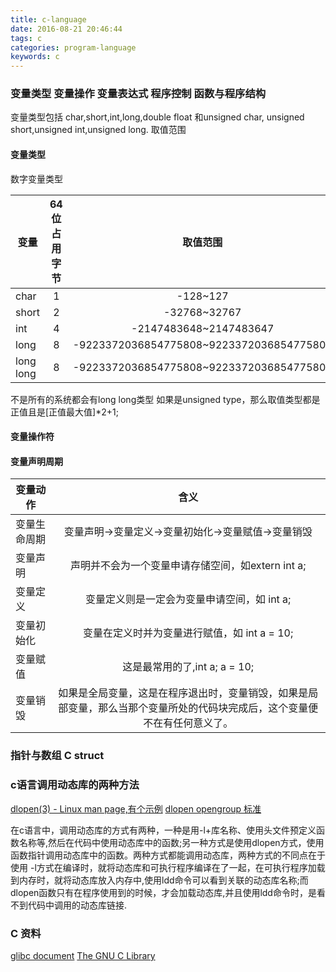 ```yaml
---
title: c-language
date: 2016-08-21 20:46:44
tags: c
categories: program-language
keywords: c
---
```


### 变量类型 变量操作 变量表达式 程序控制 函数与程序结构 
变量类型包括 char,short,int,long,double float 和unsigned char, unsigned short,unsigned int,unsigned long.
取值范围
<!-- more -->
#### 变量类型

数字变量类型

|变量          |64位占用字节  |取值范围|
|--------------|:------------:|:------:|
|char          |1             |-128~127|
|short         |2             |-32768~32767|
|int           |4             |-2147483648~2147483647|
|long          |8             |-9223372036854775808~9223372036854775807|
|long long     |8             |-9223372036854775808~9223372036854775807|

不是所有的系统都会有long long类型
如果是unsigned type，那么取值类型都是正值且是[正值最大值]*2+1;

#### 变量操作符

#### 变量声明周期

|变量动作      |      含义          |
|--------------|:------------------:|
|变量生命周期|变量声明->变量定义->变量初始化->变量赋值->变量销毁|
|变量声明|    声明并不会为一个变量申请存储空间，如extern int a;|
|变量定义|    变量定义则是一定会为变量申请空间，如 int a;|
|变量初始化|  变量在定义时并为变量进行赋值，如 int a = 10;|
|变量赋值|    这是最常用的了,int a; a = 10;|
|变量销毁|    如果是全局变量，这是在程序退出时，变量销毁，如果是局部变量，那么当那个变量所处的代码块完成后，这个变量便不在有任何意义了。|
### 指针与数组 C struct 

### c语言调用动态库的两种方法
[dlopen(3) - Linux man page,有个示例](http://www.gnu.org/software/libc/manual/html_mono/libc.html)
[dlopen opengroup 标准](http://pubs.opengroup.org/onlinepubs/009695399/functions/dlopen.html)

在c语言中，调用动态库的方式有两种，一种是用-l+库名称、使用头文件预定义函数名称等,然后在代码中使用动态库中的函数;另一种方式是使用dlopen方式，使用函数指针调用动态库中的函数。两种方式都能调用动态库，两种方式的不同点在于使用 -l方式在编译时，就将动态库和可执行程序编译在了一起，在可执行程序加载到内存时，就将动态库放入内存中,使用ldd命令可以看到关联的动态库名称;而dlopen函数只有在程序使用到的时候，才会加载动态库,并且使用ldd命令时，是看不到代码中调用的动态库链接.

### C 资料
[glibc document](http://www.gnu.org/software/libc/documentation.html)
[The GNU C Library](http://www.gnu.org/software/libc/manual/html_mono/libc.html)
